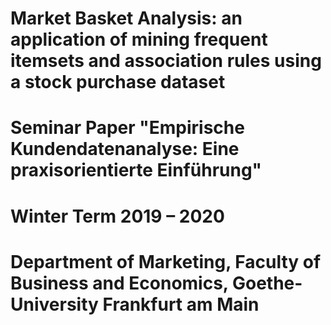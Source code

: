# Market Basket Analysis: an application of mining frequent itemsets and association rules using a stock purchase dataset
# Seminar Paper "Empirische Kundendatenanalyse: Eine praxisorientierte Einführung"
# Winter Term 2019 – 2020
# Department of Marketing, Faculty of Business and Economics, Goethe-University Frankfurt am Main
